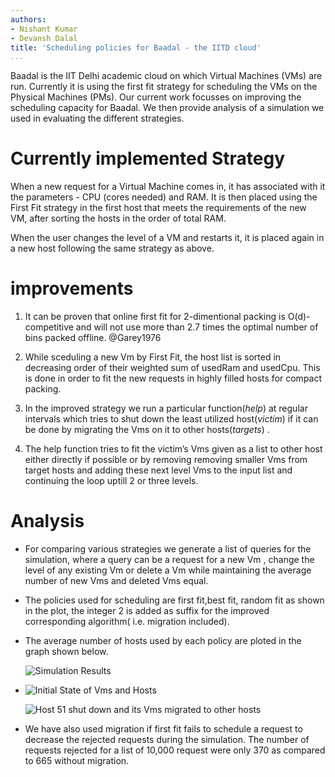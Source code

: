 ```yaml
---
authors:
- Nishant Kumar
- Devansh Dalal
title: 'Scheduling policies for Baadal - the IITD cloud'
...
```


Baadal is the IIT Delhi academic cloud on which Virtual Machines (VMs)
are run. Currently it is using the first fit strategy for scheduling the
VMs on the Physical Machines (PMs). Our current work focusses on
improving the scheduling capacity for Baadal. We then provide analysis
of a simulation we used in evaluating the different strategies.

Currently implemented Strategy
==============================

When a new request for a Virtual Machine comes in, it has associated
with it the parameters - CPU (cores needed) and RAM. It is then placed
using the First Fit strategy in the first host that meets the
requirements of the new VM, after sorting the hosts in the order of
total RAM.

When the user changes the level of a VM and restarts it, it is placed
again in a new host following the same strategy as above.

improvements
============

1.  <span> It can be proven that online first fit for 2-dimentional
    packing is O(d)-competitive and will not use more than 2.7 times the
    optimal number of bins packed offline. @Garey1976 </span>

2.  <span>While sceduling a new Vm by First Fit, the host list is sorted
    in decreasing order of their weighted sum of usedRam and usedCpu.
    This is done in order to fit the new requests in highly filled hosts
    for compact packing.</span>

3.  <span>In the improved strategy we run a particular function(*help*)
    at regular intervals which tries to shut down the least utilized
    host(*victim*) if it can be done by migrating the Vms on it to other
    hosts(*targets*) .</span>

4.  <span>The help function tries to fit the victim’s Vms given as a
    list to other host either directly if possible or by removing
    removing smaller Vms from target hosts and adding these next level
    Vms to the input list and continuing the loop uptill 2 or three
    levels. </span>

Analysis
========

-   <span>For comparing various strategies we generate a list of queries
    for the simulation, where a query can be a request for a new Vm ,
    change the level of any existing Vm or delete a Vm while maintaining
    the average number of new Vms and deleted Vms equal. </span>

-   <span>The policies used for scheduling are first fit,best fit,
    random fit as shown in the plot, the integer 2 is added as suffix
    for the improved corresponding algorithm( i.e. migration included).
    </span>

-   The average number of hosts used by each policy are ploted in the
    graph shown below.

    ![Simulation Results](7)

-   ![Initial State of Vms and Hosts](h1)

    ![Host 51 shut down and its Vms migrated to other hosts](h2)

-   <span> We have also used migration if first fit fails to schedule a
    request to decrease the rejected requests during the simulation. The
    number of requests rejected for a list of 10,000 request were only
    370 as compared to 665 without migration. </span>
